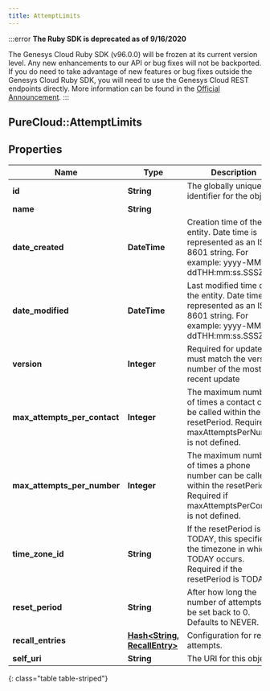 ```yaml
---
title: AttemptLimits
---
```


:::error
**The Ruby SDK is deprecated as of 9/16/2020**

The Genesys Cloud Ruby SDK (v96.0.0) will be frozen at its current version level. Any new enhancements to our API or bug fixes will not be backported. If you do need to take advantage of new features or bug fixes outside the Genesys Cloud Ruby SDK, you will need to use the Genesys Cloud REST endpoints directly. More information can be found in the [Official Announcement](https://developer.mypurecloud.com/forum/t/announcement-genesys-cloud-ruby-sdk-end-of-life/8850).
:::


## PureCloud::AttemptLimits

## Properties

|Name | Type | Description | Notes|
|------------ | ------------- | ------------- | -------------|
| **id** | **String** | The globally unique identifier for the object. | [optional] |
| **name** | **String** |  | [optional] |
| **date_created** | **DateTime** | Creation time of the entity. Date time is represented as an ISO-8601 string. For example: yyyy-MM-ddTHH:mm:ss.SSSZ | [optional] |
| **date_modified** | **DateTime** | Last modified time of the entity. Date time is represented as an ISO-8601 string. For example: yyyy-MM-ddTHH:mm:ss.SSSZ | [optional] |
| **version** | **Integer** | Required for updates, must match the version number of the most recent update | [optional] |
| **max_attempts_per_contact** | **Integer** | The maximum number of times a contact can be called within the resetPeriod. Required if maxAttemptsPerNumber is not defined. | [optional] |
| **max_attempts_per_number** | **Integer** | The maximum number of times a phone number can be called within the resetPeriod. Required if maxAttemptsPerContact is not defined. | [optional] |
| **time_zone_id** | **String** | If the resetPeriod is TODAY, this specifies the timezone in which TODAY occurs. Required if the resetPeriod is TODAY. | [optional] |
| **reset_period** | **String** | After how long the number of attempts will be set back to 0. Defaults to NEVER. | [optional] |
| **recall_entries** | [**Hash&lt;String, RecallEntry&gt;**](RecallEntry.html) | Configuration for recall attempts. | [optional] |
| **self_uri** | **String** | The URI for this object | [optional] |
{: class="table table-striped"}


